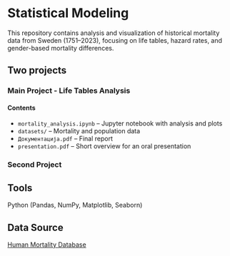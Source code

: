 # Statistical Modeling

This repository contains analysis and visualization of historical mortality data from Sweden (1751–2023), focusing on life tables, hazard rates, and gender-based mortality differences.

## Two projects

### Main Project - Life Tables Analysis
#### Contents
- `mortality_analysis.ipynb` – Jupyter notebook with analysis and plots
- `datasets/` – Mortality and population data
- `Документација.pdf` – Final report
- `presentation.pdf` – Short overview for an oral presentation
### Second Project

## Tools

Python (Pandas, NumPy, Matplotlib, Seaborn)

## Data Source

[Human Mortality Database](https://www.mortality.org/)

